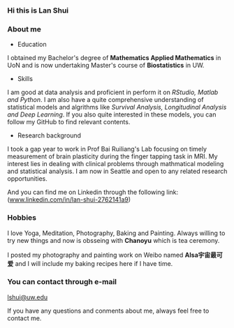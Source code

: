 ### Hi this is Lan Shui

### About me

- Education

I obtained my Bachelor's degree of **Mathematics Applied Mathematics** in UoN and is now undertaking Master's course of **Biostatistics** in UW. 

- Skills

I am good at data analysis and proficient in perform it on _RStudio, Matlab and Python_. I am also have a quite comprehensive understanding of statistical models and algrithms like _Survival Analysis, Longitudinal Analysis and Deep Learning_. If you also quite interested in these models, you can follow my GitHub to find relevant contents.

- Research background

I took a gap year to work in Prof Bai Ruiliang's Lab focusing on timely measurement of brain plasticity during the finger tapping task in MRI. My interest lies in dealing with clinical problems through mathmatical modeling and statistical analysis. I am now in Seattle and open to any related research opportunities.

And you can find me on Linkedin through the following link: (www.linkedin.com/in/lan-shui-2762141a9)

### Hobbies

I love Yoga, Meditation, Photography, Baking and Painting. Always willing to try new things and now is obsseing with **Chanoyu** which is tea ceremony. 

I posted my photography and painting work on Weibo named **Alsa宇宙最可爱** and I will include my baking recipes here if I have time.

### You can contact through e-mail

lshui@uw.edu

If you have any questions and conments about me, always feel free to contact me.
